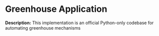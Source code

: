 # Greenhouse Application
**Description:** This implementation is an official Python-only codebase for automating greenhouse mechanisms
